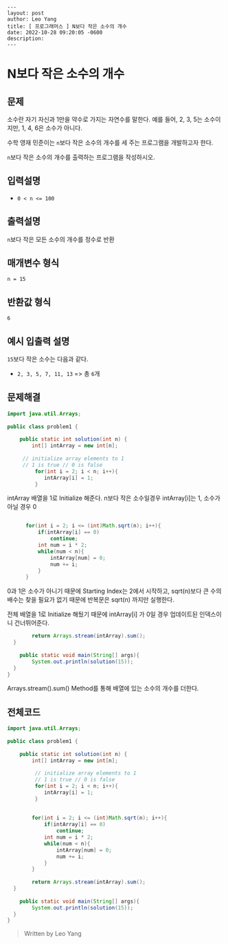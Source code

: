 ﻿```
---   
layout: post  
author: Leo Yang  
title: [ 프로그래머스 ] N보다 작은 소수의 개수  
date: 2022-10-28 09:20:05 -0600  
description: 
---  
```

# N보다 작은 소수의 개수
## 문제

소수란 자기 자신과 1만을 약수로 가지는 자연수를 말한다. 예를 들어, 2, 3, 5는 소수이지만, 1, 4, 6은 소수가 아니다.

수학 영재 민준이는  `n`보다 작은 소수의 개수를 세 주는 프로그램을 개발하고자 한다.

`n`보다 작은 소수의 개수를 출력하는 프로그램을 작성하시오.

## 입력설명

-   `0 < n <= 100`

## 출력설명

`n`보다 작은 모든 소수의 개수를 정수로 반환

## 매개변수 형식

`n = 15`

## 반환값 형식

`6`

## 예시 입출력 설명

`15`보다 작은 소수는 다음과 같다.

-   `2, 3, 5, 7, 11, 13`  => 총  `6`개

## 문제해결

```java
import java.util.Arrays;  
  
public class problem1 {  
  
    public static int solution(int n) {  
        int[] intArray = new int[n];  
  
	 // initialize array elements to 1  
	 // 1 is true // 0 is false  
		 for(int i = 2; i < n; i++){  
            intArray[i] = 1;  
		 }  
  ```
  intArray 배열을 1로 Initialize 해준다.
  n보다 작은 소수일경우 intArray[i]는 1, 소수가 아닐 경우 0
  ```java
  
        for(int i = 2; i <= (int)Math.sqrt(n); i++){  
            if(intArray[i] == 0)  
                continue;  
			int num = i * 2;  
			while(num < n){  
                intArray[num] = 0;  
				num += i;  
			}  
        }  
  ```
0과 1은 소수가 아니기 때문에 Starting Index는 2에서 시작하고,
sqrt(n)보다 큰 수의 배수는 찾을 필요가 없기 때문에 반복문은 sqrt(n) 까지만 실행한다.

전체 배열을 1로 Initialize 해뒀기 때문에 intArray[i] 가 0일 경우 업데이트된 인덱스이니 건너뛰어준다.



```java
        return Arrays.stream(intArray).sum();  
  }  
  
    public static void main(String[] args){  
        System.out.println(solution(15));  
  }  
}
```
Arrays.stream().sum() Method를 통해 배열에 있는 소수의 개수를 더한다.
## 전체코드
```java
import java.util.Arrays;  
  
public class problem1 {  
  
    public static int solution(int n) {  
        int[] intArray = new int[n];  
  
		 // initialize array elements to 1  
		 // 1 is true // 0 is false  
		 for(int i = 2; i < n; i++){  
            intArray[i] = 1;  
		 }  
  
  
        for(int i = 2; i <= (int)Math.sqrt(n); i++){  
            if(intArray[i] == 0)  
                continue;  
			int num = i * 2;  
			while(num < n){  
                intArray[num] = 0;  
				num += i;  
			}  
        }  
  
        return Arrays.stream(intArray).sum();  
  }  
  
    public static void main(String[] args){  
        System.out.println(solution(15));  
  }  
}
```

> Written by Leo Yang

